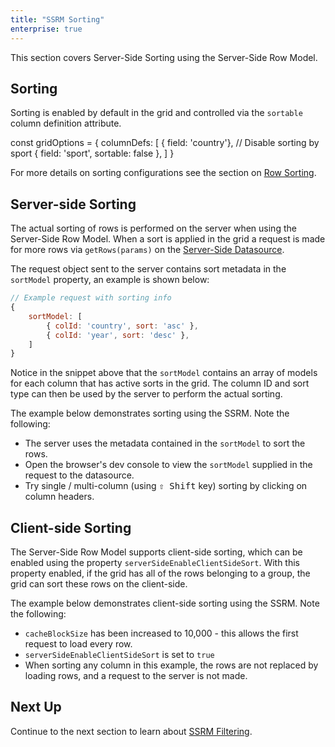 ```yaml
---
title: "SSRM Sorting"
enterprise: true
---
```


This section covers Server-Side Sorting using the Server-Side Row Model.

## Sorting

Sorting is enabled by default in the grid and controlled via the `sortable` column definition attribute.


<snippet>
const gridOptions = {
    columnDefs: [
        { field: 'country'},
        // Disable sorting by sport
        { field: 'sport', sortable: false },
    ]
}
</snippet>

For more details on sorting configurations see the section on [Row Sorting](/row-sorting/).

## Server-side Sorting

The actual sorting of rows is performed on the server when using the Server-Side Row Model. When a sort is applied in the
grid a request is made for more rows via `getRows(params)` on the [Server-Side Datasource](/server-side-model-datasource/).

The request object sent to the server contains sort metadata in the `sortModel` property, an example is shown below:

```js
// Example request with sorting info
{
    sortModel: [
        { colId: 'country', sort: 'asc' },
        { colId: 'year', sort: 'desc' },
    ]
}
```

Notice in the snippet above that the `sortModel` contains an array of models for each column that has active sorts in 
the grid. The column ID and sort type can then be used by the server to perform the actual sorting.

The example below demonstrates sorting using the SSRM. Note the following:

- The server uses the metadata contained in the `sortModel` to sort the rows.
- Open the browser's dev console to view the `sortModel` supplied in the request to the datasource.
- Try single / multi-column (using <kbd>⇧ Shift</kbd> key) sorting by clicking on column headers.

<grid-example title='Server Side Sorting' name='server-side-sorting' type='generated' options='{ "enterprise": true, "extras": ["alasql"], "modules": ["serverside"] }'></grid-example>

## Client-side Sorting

The Server-Side Row Model supports client-side sorting, which can be enabled using the property `serverSideEnableClientSideSort`.
With this property enabled, if the grid has all of the rows belonging to a group, the grid can sort these rows on the client-side.

The example below demonstrates client-side sorting using the SSRM. Note the following:

- `cacheBlockSize` has been increased to 10,000 - this allows the first request to load every row.
- `serverSideEnableClientSideSort` is set to `true`
- When sorting any column in this example, the rows are not replaced by loading rows, and a request to the server is not made.

<grid-example title='Client Side Sorting' name='client-side-sorting' type='generated' options='{ "enterprise": true, "extras": ["alasql"], "modules": ["serverside"] }'></grid-example>

## Next Up

Continue to the next section to learn about [SSRM Filtering](/server-side-model-filtering/).
